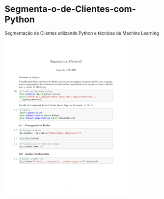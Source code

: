 # Segmenta-o-de-Clientes-com-Python
Segmentação de Clientes utilizando Python e técnicas de Machine Learning 
<img src="código.python.pdf" width="400">
